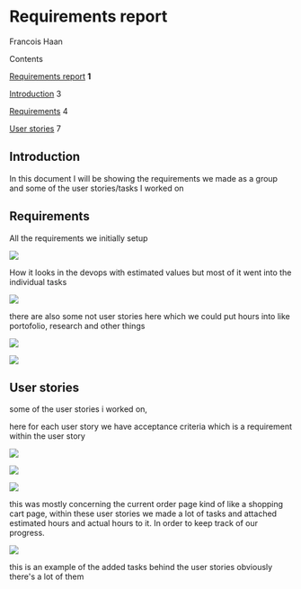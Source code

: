 # Requirements report

Francois Haan

Contents

[Requirements report](#_heading=h.gjdgxs) **1**

[Introduction](#_heading=h.30j0zll) 3

[Requirements](#_heading=h.1fob9te) 4

[User stories](#_heading=h.be0vdqh7v3b7) 7

## Introduction

In this document I will be showing the requirements we made as a group and some of the user stories/tasks I worked on

## Requirements

All the requirements we initially setup

![](RackMultipart20220531-1-3igiqc_html_dabe9d6cdd95eded.png)

How it looks in the devops with estimated values but most of it went into the individual tasks

![](RackMultipart20220531-1-3igiqc_html_703bc9e3519d797.png)

there are also some not user stories here which we could put hours into like portofolio, research and other things

![](RackMultipart20220531-1-3igiqc_html_a0932bd02fcb14aa.png)

![](RackMultipart20220531-1-3igiqc_html_39690bd62e537fe0.png)

## User stories

some of the user stories i worked on,

here for each user story we have acceptance criteria which is a requirement within the user story

![](RackMultipart20220531-1-3igiqc_html_5f2c1399266cfa9f.png)

![](RackMultipart20220531-1-3igiqc_html_7c19ec53e883b193.png)

![](RackMultipart20220531-1-3igiqc_html_fc9d91027dadde79.png)

this was mostly concerning the current order page kind of like a shopping cart page, within these user stories we made a lot of tasks and attached estimated hours and actual hours to it. In order to keep track of our progress.

![](RackMultipart20220531-1-3igiqc_html_98fcabebfb34bd02.png)

this is an example of the added tasks behind the user stories obviously there&#39;s a lot of them
